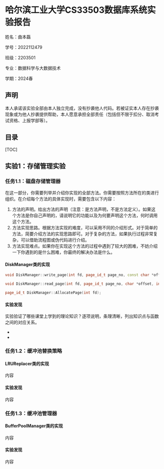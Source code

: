 



# 哈尔滨工业大学CS33503数据库系统实验报告

姓名：曲本磊

学号：2022112479

班级：2203501

专业：数据科学与大数据技术

学期：2024春

## 声明

本人承诺该实验全部由本人独立完成，没有抄袭他人代码。若被证实本人存在抄袭现象或为他人抄袭提供帮助，本人愿意承担全部责任（包括但不限于扣分、取消考试资格、上报学部等）。

## 目录

[TOC]

## 实验1：存储管理实验

### 任务1.1：磁盘存储管理器

在这一部分，你需要列举并介绍你实现的全部方法。你需要按照方法所在的类进行组织。在介绍每个方法的具体实现时，需要包含以下内容：

1. 方法的声明。给出方法的声明（注意：是方法声明，不是方法定义）。如果这个方法是你自己声明的，请说明它的功能以及为何要声明这个方法，何时调用这个方法。
2. 方法实现思路。根据方法实现的难度，可以采用不同的介绍形式。对于简单的方法，简要介绍方法的实现思路即可。对于复杂的方法，如果执行过程非常复杂，可以借助流程图或伪代码进行介绍。
3. 方法实现难点。如果你在实现这个方法的过程中遇到了较大的困难，不妨介绍一下你遇到的是什么困难，你最终的解决办法是什么。

#### DiskManager类的实现

```c++
void DiskManager::write_page(int fd, page_id_t page_no, const char *offset, int num_bytes);
```



```c++
void DiskManager::read_page(int fd, page_id_t page_no, char *offset, int num_bytes);
```



```c++
page_id_t DiskManager::AllocatePage(int fd);
```



#### 实验发现

实验验证了哪些课堂上学到的理论知识？逐项说明，条理清晰，列出知识点与函数之间的对应关系。

- 
- 

### 任务1.2：缓冲池替换策略

#### LRUReplacer类的实现

内容

#### 实验发现

内容

### 任务1.3：缓冲池管理器

#### BufferPoolManager类的实现

内容

#### 实验发现

内容
